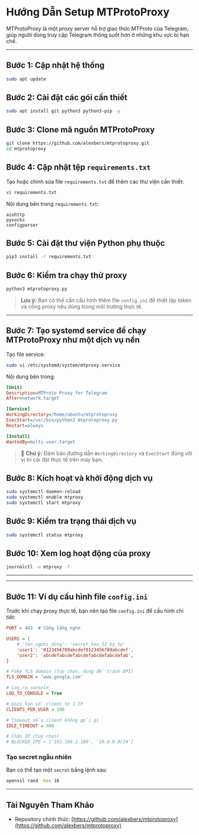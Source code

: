 
# Hướng Dẫn Setup MTProtoProxy

MTProtoProxy là một proxy server hỗ trợ giao thức MTProto của Telegram, giúp người dùng truy cập Telegram thông suốt hơn ở những khu vực bị hạn chế.

---

## Bước 1: Cập nhật hệ thống

```bash
sudo apt update
```

## Bước 2: Cài đặt các gói cần thiết

```bash
sudo apt install git python3 python3-pip -y
```

## Bước 3: Clone mã nguồn MTProtoProxy

```bash
git clone https://github.com/alexbers/mtprotoproxy.git
cd mtprotoproxy
```

## Bước 4: Cập nhật tệp `requirements.txt`

Tạo hoặc chỉnh sửa file `requirements.txt` để thêm các thư viện cần thiết:

```bash
vi requirements.txt
```

Nội dung bên trong `requirements.txt`:

```
aiohttp
pysocks
configparser
```

## Bước 5: Cài đặt thư viện Python phụ thuộc

```bash
pip3 install -r requirements.txt
```

## Bước 6: Kiểm tra chạy thử proxy

```bash
python3 mtprotoproxy.py
```

> **Lưu ý:** Bạn có thể cần cấu hình thêm file `config.ini` để thiết lập token và cổng proxy nếu dùng trong môi trường thực tế.

---

## Bước 7: Tạo systemd service để chạy MTProtoProxy như một dịch vụ nền

Tạo file service:

```bash
sudo vi /etc/systemd/system/mtproxy.service
```

Nội dung bên trong:

```ini
[Unit]
Description=MTProto Proxy for Telegram
After=network.target

[Service]
WorkingDirectory=/home/ubuntu/mtprotoproxy
ExecStart=/usr/bin/python3 mtprotoproxy.py
Restart=always

[Install]
WantedBy=multi-user.target
```

> 📌 **Chú ý:** Đảm bảo đường dẫn `WorkingDirectory` và `ExecStart` đúng với vị trí cài đặt thực tế trên máy bạn.

## Bước 8: Kích hoạt và khởi động dịch vụ

```bash
sudo systemctl daemon-reload
sudo systemctl enable mtproxy
sudo systemctl start mtproxy
```

## Bước 9: Kiểm tra trạng thái dịch vụ

```bash
sudo systemctl status mtproxy
```

## Bước 10: Xem log hoạt động của proxy

```bash
journalctl -u mtproxy -f
```

---



---

## Bước 11: Ví dụ cấu hình file `config.ini`

Trước khi chạy proxy thực tế, bạn nên tạo file `config.ini` để cấu hình chi tiết:

```ini
PORT = 443  # Cổng lắng nghe

USERS = {
    # 'tên_người_dùng': 'secret_hex_32_ký_tự'
    'user1': '0123456789abcdef0123456789abcdef',
    'user2': 'abcdefabcdefabcdefabcdefabcdefab',
}

# Fake TLS domain (tuỳ chọn, dùng để tránh DPI)
TLS_DOMAIN = 'www.google.com'

# Log ra console
LOG_TO_CONSOLE = True

# Giới hạn số client từ 1 IP
CLIENTS_PER_USER = 100

# Timeout nếu client không gửi gì
IDLE_TIMEOUT = 300

# Chặn IP (tuỳ chọn)
# BLOCKED_IPS = ['192.168.1.100', '10.0.0.0/24']

```

### Tạo secret ngẫu nhiên

Bạn có thể tạo một `secret` bằng lệnh sau:

```bash
openssl rand -hex 16
```

---

## Tài Nguyên Tham Khảo

- Repository chính thức: [https://github.com/alexbers/mtprotoproxy](https://github.com/alexbers/mtprotoproxy)

